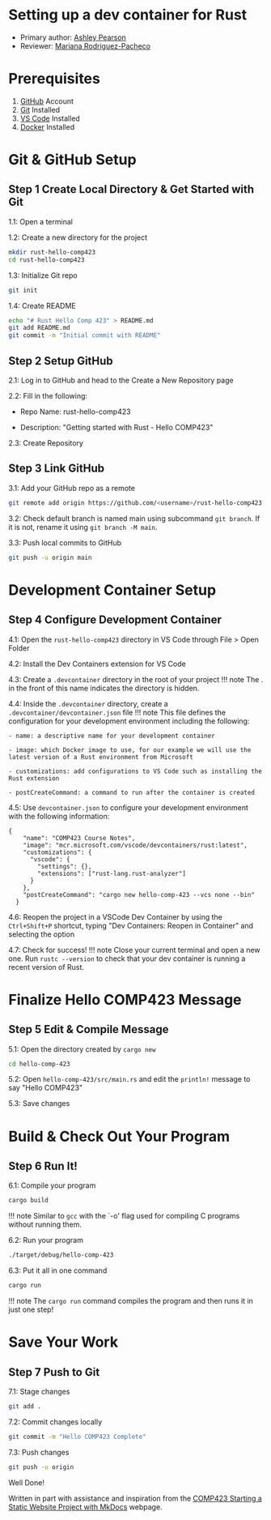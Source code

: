 # Setting up a dev container for Rust

* Primary author: [Ashley Pearson](https://github.com/uncapearso2)
* Reviewer: [Mariana Rodriguez-Pacheco](http://github.com/marianarp754)


# **Prerequisites**
1. [GitHub](https://github.com) Account
2. [Git](https://git-scm.com/book/en/v2/Getting-Started-Installing-Git) Installed
3. [VS Code](https://code.visualstudio.com/) Installed
4. [Docker](https://www.docker.com/products/docker-desktop) Installed


# **Git & GitHub Setup**
## Step 1 Create Local Directory & Get Started with Git
1.1: Open a terminal

1.2: Create a new directory for the project

````bash
mkdir rust-hello-comp423
cd rust-hello-comp423
````

1.3: Initialize Git repo

````bash
git init
````

1.4: Create README

````bash
echo "# Rust Hello Comp 423" > README.md
git add README.md
git commit -m "Initial commit with README"
````

## Step 2 Setup GitHub
2.1: Log in to GitHub and head to the Create a New Repository page

2.2: Fill in the following:

- Repo Name: rust-hello-comp423

- Description: "Getting started with Rust - Hello COMP423"

2.3: Create Repository

## Step 3 Link GitHub
3.1: Add your GitHub repo as a remote
````bash
git remote add origin https://github.com/<username>/rust-hello-comp423.git
````

3.2: Check default branch is named main using subcommand `git branch`. If it is not, rename it using `git branch -M main`.

3.3: Push local commits to GitHub
````bash
git push -u origin main
````


# **Development Container Setup**
## Step 4 Configure Development Container
4.1: Open the `rust-hello-comp423` directory in VS Code through File > Open Folder

4.2: Install the Dev Containers extension for VS Code

4.3: Create a `.devcontainer` directory in the root of your project
!!! note
    The . in the front of this name indicates the directory is hidden.

4.4: Inside the `.devcontainer` directory, create a `.devcontainer/devcontainer.json` file
!!! note
    This file defines the configuration for your development environment including the following:
    
    - name: a descriptive name for your development container
    
    - image: which Docker image to use, for our example we will use the latest version of a Rust environment from Microsoft
    
    - customizations: add configurations to VS Code such as installing the Rust extension
    
    - postCreateCommand: a command to run after the container is created

4.5: Use `devcontainer.json` to configure your development environment with the following information:
````
{
    "name": "COMP423 Course Notes",
    "image": "mcr.microsoft.com/vscode/devcontainers/rust:latest",
    "customizations": {
      "vscode": {
        "settings": {},
        "extensions": ["rust-lang.rust-analyzer"]
      }
    },
    "postCreateCommand": "cargo new hello-comp-423 --vcs none --bin"
  }
````

4.6: Reopen the project in a VSCode Dev Container by using the `Ctrl+Shift+P` shortcut, typing "Dev Containers: Reopen in Container" and selecting the option

4.7: Check for success!
!!! note
    Close your current terminal and open a new one. Run `rustc --version` to check that your dev container is running a recent version of Rust.

# **Finalize Hello COMP423 Message**
## Step 5 Edit & Compile Message

5.1: Open the directory created by `cargo new`
````bash
cd hello-comp-423
````

5.2: Open `hello-comp-423/src/main.rs` and edit the `println!` message to say "Hello COMP423"

5.3: Save changes

# **Build & Check Out Your Program**
## Step 6 Run It!
6.1: Compile your program 
````bash
cargo build
````
!!! note
    Similar to `gcc` with the `-o' flag used for compiling C programs without running them.

6.2: Run your program
````bash
./target/debug/hello-comp-423
````

6.3: Put it all in one command
````bash
cargo run
````
!!! note
    The `cargo run` command compiles the program and then runs it in just one step!

# **Save Your Work**
## Step 7 Push to Git
7.1: Stage changes 
````bash
git add .
````
7.2: Commit changes locally 
````bash
git commit -m "Hello COMP423 Complete"
````
7.3: Push changes 
````bash
git push -u origin
````

Well Done!


Written in part with assistance and inspiration from the [COMP423 Starting a Static Website Project with MkDocs](https://comp423-25s.github.io/resources/MkDocs/tutorial/#step-2-configure-your-site) webpage.